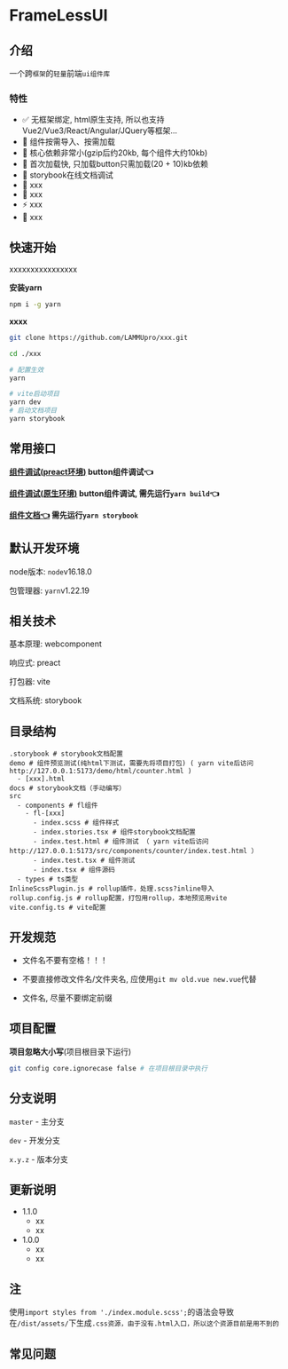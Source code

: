 # FrameLessUI

## 介绍

一个跨`框架`的`轻量`前端`ui组件库`

### 特性

- ✅ 无框架绑定, html原生支持, 所以也支持Vue2/Vue3/React/Angular/JQuery等框架...
- 🧙‍ 组件按需导入、按需加载
- 🔋 核心依赖非常小(gzip后约20kb, 每个组件大约10kb)
- 🐎 首次加载快, 只加载button只需加载(20 + 10)kb依赖
- 🍃 storybook在线文档调试
- 🐻 xxx
- 🥃 xxx
- ⚡️ xxx
- 👀 xxx

## 快速开始

xxxxxxxxxxxxxxxx

**安装yarn**

```sh
npm i -g yarn
```

**xxxx**

```sh
git clone https://github.com/LAMMUpro/xxx.git

cd ./xxx

# 配置生效
yarn

# vite启动项目
yarn dev 
# 启动文档项目
yarn storybook 
```

## 常用接口

**[组件调试(preact环境)](http://localhost:5173/src/components/button/index.test.html) button组件调试👈**

**[组件调试(原生环境)](http://localhost:5173/demo/button.html) button组件调试, 需先运行`yarn build`👈**

**[组件文档👈](http://localhost:6008/) 需先运行`yarn storybook`**

## 默认开发环境

node版本: `node`v16.18.0

包管理器: `yarn`v1.22.19

## 相关技术

基本原理: webcomponent

响应式: preact

打包器: vite

文档系统: storybook


## 目录结构
```SH
.storybook # storybook文档配置
demo # 组件预览测试(纯html下测试，需要先将项目打包) ( yarn vite后访问 http://127.0.0.1:5173/demo/html/counter.html )
  - [xxx].html
docs # storybook文档（手动编写）
src
  - components # fl组件
    - fl-[xxx]
      - index.scss # 组件样式
      - index.stories.tsx # 组件storybook文档配置
      - index.test.html # 组件测试 （ yarn vite后访问 http://127.0.0.1:5173/src/components/counter/index.test.html ）
      - index.test.tsx # 组件测试
      - index.tsx # 组件源码
  - types # ts类型
InlineScssPlugin.js # rollup插件，处理.scss?inline导入
rollup.config.js # rollup配置，打包用rollup，本地预览用vite
vite.config.ts # vite配置
```

## 开发规范

- 文件名不要有空格！！！

- 不要直接修改文件名/文件夹名, 应使用`git mv old.vue new.vue`代替

- 文件名, 尽量不要绑定前缀


## 项目配置

**项目忽略大小写**(项目根目录下运行)

```sh
git config core.ignorecase false # 在项目根目录中执行
```

## 分支说明

`master` - 主分支

`dev` - 开发分支

`x.y.z` - 版本分支

## 更新说明
- 1.1.0
  - xx
  - xx
- 1.0.0
  - xx
  - xx


## 注

使用`import styles from './index.module.scss';`的语法会导致在`/dist/assets/`下生成`.css资源，由于没有.html入口，所以这个资源目前是用不到的`

## 常见问题

